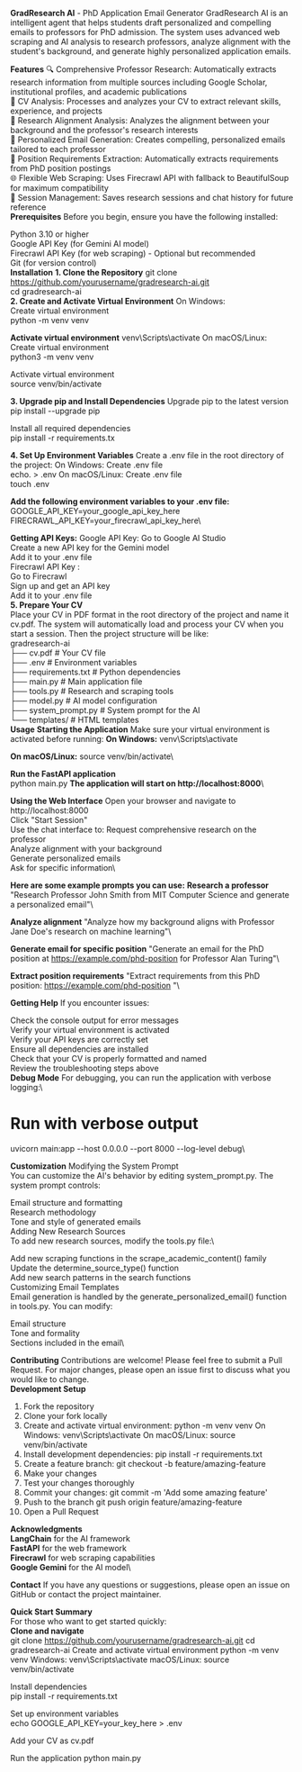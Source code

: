 **GradResearch AI** - PhD Application Email Generator
GradResearch AI is an intelligent agent that helps students draft personalized and compelling emails to professors for PhD admission. The system uses advanced web scraping and AI analysis to research professors, analyze alignment with the student's background, and generate highly personalized application emails.

**Features**
🔍 Comprehensive Professor Research: Automatically extracts research information from multiple sources including Google Scholar, institutional profiles, and academic publications\
📄 CV Analysis: Processes and analyzes your CV to extract relevant skills, experience, and projects\
🎯 Research Alignment Analysis: Analyzes the alignment between your background and the professor's research interests\
📧 Personalized Email Generation: Creates compelling, personalized emails tailored to each professor\
🔗 Position Requirements Extraction: Automatically extracts requirements from PhD position postings\
🌐 Flexible Web Scraping: Uses Firecrawl API with fallback to BeautifulSoup for maximum compatibility\
💾 Session Management: Saves research sessions and chat history for future reference\
**Prerequisites**
Before you begin, ensure you have the following installed:

Python 3.10 or higher\
Google API Key (for Gemini AI model)\
Firecrawl API Key (for web scraping) - Optional but recommended\
Git (for version control)\
**Installation**
**1. Clone the Repository**
git clone https://github.com/yourusername/gradresearch-ai.git \
cd gradresearch-ai\
**2. Create and Activate Virtual Environment**
On Windows:\
Create virtual environment\
python -m venv venv

**Activate virtual environment**
venv\Scripts\activate
On macOS/Linux:
Create virtual environment\
python3 -m venv venv

Activate virtual environment\
source venv/bin/activate

**3. Upgrade pip and Install Dependencies**
Upgrade pip to the latest version\
pip install --upgrade pip

Install all required dependencies\
pip install -r requirements.tx

**4. Set Up Environment Variables**
Create a .env file in the root directory of the project:
On Windows:
Create .env file\
echo. > .env
On macOS/Linux:
Create .env file\
touch .env

**Add the following environment variables to your .env file:**
GOOGLE_API_KEY=your_google_api_key_here\
FIRECRAWL_API_KEY=your_firecrawl_api_key_here\

**Getting API Keys:**
Google API Key:
Go to Google AI Studio\
Create a new API key for the Gemini model\
Add it to your .env file\
Firecrawl API Key :\
Go to Firecrawl\
Sign up and get an API key\
Add it to your .env file\
**5. Prepare Your CV**\
Place your CV in PDF format in the root directory of the project and name it cv.pdf. The system will automatically load and process your CV when you start a session.
Then the project structure will be like:\
gradresearch-ai\
├── cv.pdf              # Your CV file\
├── .env                 # Environment variables\
├── requirements.txt     # Python dependencies\
├── main.py             # Main application file\
├── tools.py            # Research and scraping tools\
├── model.py            # AI model configuration\
├── system_prompt.py    # System prompt for the AI\
└── templates/          # HTML templates\
**Usage**
**Starting the Application**
Make sure your virtual environment is activated before running:
**On Windows:**
venv\Scripts\activate

**On macOS/Linux:**
source venv/bin/activate\

**Run the FastAPI application**\
python main.py 
**The application will start on http://localhost:8000**\

**Using the Web Interface**
Open your browser and navigate to http://localhost:8000\
Click "Start Session"\
Use the chat interface to:
Request comprehensive research on the professor\
Analyze alignment with your background\
Generate personalized emails\
Ask for specific information\

**Here are some example prompts you can use:**
**Research a professor**
"Research Professor John Smith from MIT Computer Science and generate a personalized email"\

**Analyze alignment**
"Analyze how my background aligns with Professor Jane Doe's research on machine learning"\

**Generate email for specific position**
"Generate an email for the PhD position at https://example.com/phd-position  for Professor Alan Turing"\

**Extract position requirements**
"Extract requirements from this PhD position: https://example.com/phd-position "\

**Getting Help**
If you encounter issues:

Check the console output for error messages\
Verify your virtual environment is activated\
Verify your API keys are correctly set\
Ensure all dependencies are installed\
Check that your CV is properly formatted and named\
Review the troubleshooting steps above\
**Debug Mode**
For debugging, you can run the application with verbose logging:\
# Run with verbose output
uvicorn main:app --host 0.0.0.0 --port 8000 --log-level debug\

**Customization**
Modifying the System Prompt\
You can customize the AI's behavior by editing system_prompt.py. The system prompt controls:

Email structure and formatting\
Research methodology\
Tone and style of generated emails\
Adding New Research Sources\
To add new research sources, modify the tools.py file:\

Add new scraping functions in the scrape_academic_content() family\
Update the determine_source_type() function\
Add new search patterns in the search functions\
Customizing Email Templates\
Email generation is handled by the generate_personalized_email() function in tools.py. You can modify:

Email structure\
Tone and formality\
Sections included in the email\

**Contributing**
Contributions are welcome! Please feel free to submit a Pull Request. For major changes, please open an issue first to discuss what you would like to change.\
**Development Setup**
1. Fork the repository
2. Clone your fork locally
3. Create and activate virtual environment:
python -m venv venv
On Windows: venv\Scripts\activate
On macOS/Linux: source venv/bin/activate
4. Install development dependencies:
pip install -r requirements.txt
5. Create a feature branch:
git checkout -b feature/amazing-feature
6. Make your changes
7. Test your changes thoroughly
8. Commit your changes:
git commit -m 'Add some amazing feature'
9. Push to the branch
git push origin feature/amazing-feature
10. Open a Pull Request

**Acknowledgments**\
**LangChain** for the AI framework\
**FastAPI** for the web framework\
**Firecrawl** for web scraping capabilities\
**Google Gemini** for the AI model\

**Contact**
If you have any questions or suggestions, please open an issue on GitHub or contact the project maintainer.

**Quick Start Summary**\
For those who want to get started quickly:\
**Clone and navigate**\
git clone https://github.com/yourusername/gradresearch-ai.git 
cd gradresearch-ai
Create and activate virtual environment
python -m venv venv
Windows: venv\Scripts\activate
macOS/Linux: source venv/bin/activate

Install dependencies\
pip install -r requirements.txt

Set up environment variables\
echo GOOGLE_API_KEY=your_key_here > .env

Add your CV as cv.pdf

Run the application
python main.py


